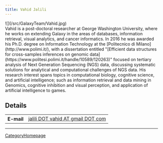```yaml
---
title: Vahid Jalili
---
```



<div class='right'>![](/src/GalaxyTeam/Vahid.jpg)</div>
Vahid is a post-doctoral researcher at George Washington University, where he works on extending Galaxy in the areas of databases, information retrieval, visual analytics, and cancer informatics. In 2016 he was awarded his Ph.D. degree on Information Technology at the [Politecnico di Milano](http://www.polimi.it/), with a dissertation entitled "[Efficient data structures for cross-samples inferences on genomic data](https://www.politesi.polimi.it/handle/10589/120263)" focused on tertiary analysis of Next Generation Sequencing (NGS) data, discussing systematic solutions for analytical and computational challenges of NGS data. His research interest spans topics in computational biology, cognitive science, and artificial intelligence; such as information retrieval and data mining in Genomics, cognitive inhibition and visual perception, and application of artificial intelligence to games.


## Details

<table>
  <tr>
    <th> E-mail </th>
    <td> <a href="mailto:jalili DOT vahid AT gmail DOT com">jalili DOT vahid AT gmail DOT com</a> </td>
  </tr>
</table>


----
[CategoryHomepage](/src/CategoryHomepage/index.md)
